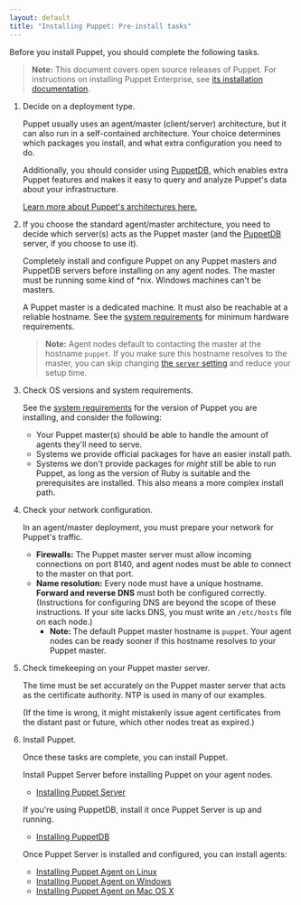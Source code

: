 ```yaml
---
layout: default
title: "Installing Puppet: Pre-install tasks"
---
```


[peinstall]: {{pe}}/install_basic.html
[sysreqs]: ./system_requirements.html
[ruby]: ./system_requirements.html#basic-requirements
[architecture]: /puppet/latest/reference/architecture.html
[puppetdb]: {{puppetdb}}/
[server_setting]: ./configuration.html#server


Before you install Puppet, you should complete the following tasks.


> **Note:** This document covers open source releases of Puppet. For instructions on installing Puppet Enterprise, see [its installation documentation][peinstall].

1. Decide on a deployment type.

   Puppet usually uses an agent/master (client/server) architecture, but it can also run in a self-contained architecture. Your choice determines which packages you install, and what extra configuration you need to do.

   Additionally, you should consider using [PuppetDB][], which enables extra Puppet features and makes it easy to query and analyze Puppet's data about your infrastructure.

   [Learn more about Puppet's architectures here.][architecture]

2. If you choose the standard agent/master architecture, you need to decide which server(s) acts as the Puppet master (and the [PuppetDB][] server, if you choose to use it).

   Completely install and configure Puppet on any Puppet masters and PuppetDB servers before installing on any agent nodes. The master must be running some kind of \*nix. Windows machines can't be masters.

   A Puppet master is a dedicated machine. It must also be reachable at a reliable hostname. See the [system requirements](system_requirements.html) for minimum hardware requirements.

   > **Note:** Agent nodes default to contacting the master at the hostname `puppet`. If you make sure this hostname resolves to the master, you can skip changing [the `server` setting][server_setting] and reduce your setup time.


3. Check OS versions and system requirements.

   See the [system requirements](system_requirements.html) for the version of Puppet you are installing, and consider the following:

   * Your Puppet master(s) should be able to handle the amount of agents they'll need to serve.
   * Systems we provide official packages for have an easier install path.
   * Systems we don't provide packages for _might_ still be able to run Puppet, as long as the version of Ruby is suitable and the prerequisites are installed. This also means a more complex install path.

4. Check your network configuration.

   In an agent/master deployment, you must prepare your network for Puppet's traffic.

   * **Firewalls:** The Puppet master server must allow incoming connections on port 8140, and agent nodes must be able to connect to the master on that port.
   * **Name resolution:** Every node must have a unique hostname. **Forward and reverse DNS** must both be configured correctly. (Instructions for configuring DNS are beyond the scope of these instructions. If your site lacks DNS, you must write an `/etc/hosts` file on each node.)
     * **Note:** The default Puppet master hostname is `puppet`. Your agent nodes can be ready sooner if this hostname resolves to your Puppet master.

5. Check timekeeping on your Puppet master server.

   The time must be set accurately on the Puppet master server that acts as the certificate authority. NTP is used in many of our examples.

   (If the time is wrong, it might mistakenly issue agent certificates from the distant past or future, which other nodes treat as expired.)

6. Install Puppet.

   Once these tasks are complete, you can install Puppet.

   Install Puppet Server before installing Puppet on your agent nodes.

   * [Installing Puppet Server]({{puppetserver}}/install_from_packages.html)

   If you're using PuppetDB, install it once Puppet Server is up and running.

   * [Installing PuppetDB]({{puppetdb}}/install_via_module.html)

   Once Puppet Server is installed and configured, you can install agents:

   * [Installing Puppet Agent on Linux](./install_linux.html)
   * [Installing Puppet Agent on Windows](./install_windows.html)
   * [Installing Puppet Agent on Mac OS X](./install_osx.html)
